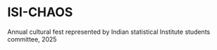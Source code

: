 # ISI-CHAOS
Annual cultural fest represented by Indian statistical Institute students committee, 2025
